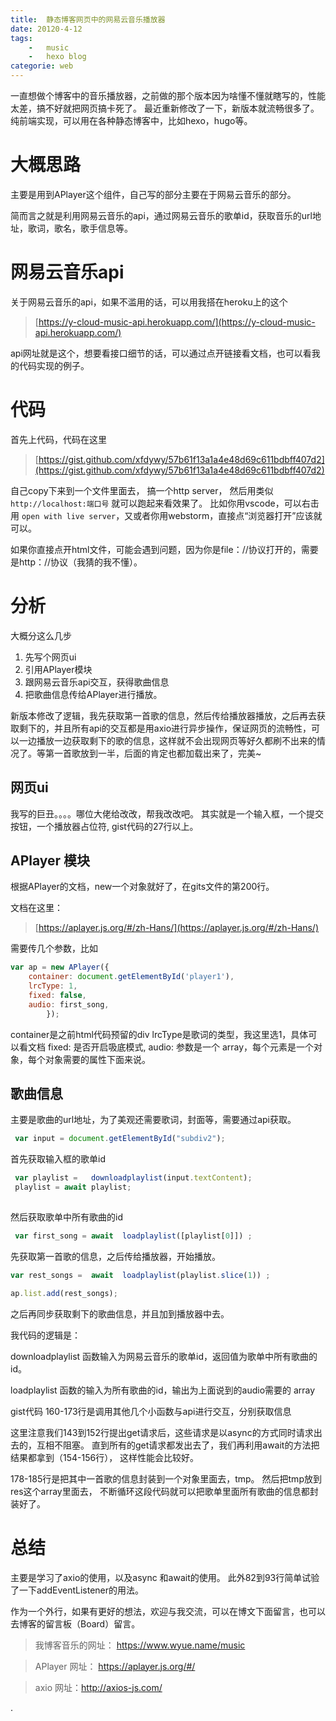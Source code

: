 ```yaml
---
title:  静态博客网页中的网易云音乐播放器
date: 20120-4-12
tags:
    -   music
    -   hexo blog
categorie: web 
---
```


一直想做个博客中的音乐播放器，之前做的那个版本因为啥懂不懂就瞎写的，性能太差，搞不好就把网页搞卡死了。 最近重新修改了一下，新版本就流畅很多了。 纯前端实现，可以用在各种静态博客中，比如hexo，hugo等。



 <!--  more -->
 
 # 大概思路
 主要是用到APlayer这个组件，自己写的部分主要在于网易云音乐的部分。
 
 简而言之就是利用网易云音乐的api，通过网易云音乐的歌单id，获取音乐的url地址，歌词，歌名，歌手信息等。
 
 # 网易云音乐api
 关于网易云音乐的api，如果不滥用的话，可以用我搭在heroku上的这个
 
 > [https://y-cloud-music-api.herokuapp.com/](https://y-cloud-music-api.herokuapp.com/)

api网址就是这个，想要看接口细节的话，可以通过点开链接看文档，也可以看我的代码实现的例子。

# 代码
 
 
 首先上代码，代码在这里
 
 >  [https://gist.github.com/xfdywy/57b61f13a1a4e48d69c611bdbff407d2](https://gist.github.com/xfdywy/57b61f13a1a4e48d69c611bdbff407d2)




自己copy下来到一个文件里面去， 搞一个http server， 然后用类似 `http://localhost:端口号` 就可以跑起来看效果了。 比如你用vscode，可以右击用  `open with live server`，又或者你用webstorm，直接点“浏览器打开”应该就可以。

如果你直接点开html文件，可能会遇到问题，因为你是file：//协议打开的，需要是http：//协议（我猜的我不懂）。



# 分析


大概分这么几步

1. 先写个网页ui
2. 引用APlayer模块
3. 跟网易云音乐api交互，获得歌曲信息
4. 把歌曲信息传给APlayer进行播放。

新版本修改了逻辑，我先获取第一首歌的信息，然后传给播放器播放，之后再去获取剩下的，并且所有api的交互都是用axio进行异步操作，保证网页的流畅性，可以一边播放一边获取剩下的歌的信息，这样就不会出现网页等好久都刷不出来的情况了。等第一首歌放到一半，后面的肯定也都加载出来了，完美~



## 网页ui
我写的巨丑。。。。哪位大佬给改改，帮我改改吧。
其实就是一个输入框，一个提交按钮，一个播放器占位符,
gist代码的27行以上。


## APlayer 模块

根据APlayer的文档，new一个对象就好了，在gits文件的第200行。

文档在这里：
> [https://aplayer.js.org/#/zh-Hans/](https://aplayer.js.org/#/zh-Hans/)


需要传几个参数，比如

``` javascript
var ap = new APlayer({
    container: document.getElementById('player1'),
    lrcType: 1,
    fixed: false,
    audio: first_song,
        });
```
container是之前html代码预留的div
lrcType是歌词的类型，我这里选1，具体可以看文档
fixed: 是否开启吸底模式,
audio: 参数是一个 array，每个元素是一个对象，每个对象需要的属性下面来说。


## 歌曲信息

主要是歌曲的url地址，为了美观还需要歌词，封面等，需要通过api获取。


``` javascript
 var input = document.getElementById("subdiv2");
```

 首先获取输入框的歌单id
 

``` javascript
 var playlist =   downloadplaylist(input.textContent);
 playlist = await playlist; 
  
```

 然后获取歌单中所有歌曲的id
 

``` javascript
 var first_song = await  loadplaylist([playlist[0]]) ; 
```

先获取第一首歌的信息，之后传给播放器，开始播放。

``` javascript
var rest_songs =  await  loadplaylist(playlist.slice(1)) ;

ap.list.add(rest_songs);
```
之后再同步获取剩下的歌曲信息，并且加到播放器中去。


我代码的逻辑是：


downloadplaylist 函数输入为网易云音乐的歌单id，返回值为歌单中所有歌曲的id。

loadplaylist 函数的输入为所有歌曲的id，输出为上面说到的audio需要的 array


gist代码 160-173行是调用其他几个小函数与api进行交互，分别获取信息


这里注意我们143到152行提出get请求后，这些请求是以async的方式同时请求出去的，互相不阻塞。 直到所有的get请求都发出去了，我们再利用await的方法把结果都拿到（154-156行）， 这样性能会比较好。


178-185行是把其中一首歌的信息封装到一个对象里面去，tmp。 然后把tmp放到  res这个array里面去， 不断循环这段代码就可以把歌单里面所有歌曲的信息都封装好了。




# 总结

主要是学习了axio的使用，以及async 和await的使用。
此外82到93行简单试验了一下addEventListener的用法。

作为一个外行，如果有更好的想法，欢迎与我交流，可以在博文下面留言，也可以去博客的留言板（Board）留言。


> 我博客音乐的网址： https://www.wyue.name/music

> APlayer 网址： https://aplayer.js.org/#/

> axio 网址：http://axios-js.com/


 





.